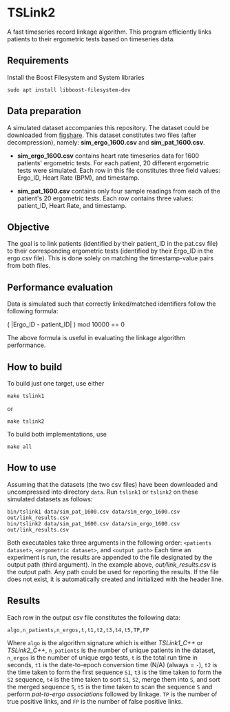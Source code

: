 # TSLink2 

A fast timeseries record linkage algorithm. This program efficiently links patients to their ergometric tests based on timeseries data. 

## Requirements

Install the Boost Filesystem and System libraries

```shell
sudo apt install libboost-filesystem-dev
```

## Data preparation

A simulated dataset accompanies this repository. The dataset could be downloaded from [figshare](https://doi.org/10.6084/m9.figshare.19224786.v1). This dataset constitutes two files (after decompression), namely: **sim_ergo_1600.csv** and **sim_pat_1600.csv**.

 - **sim_ergo_1600.csv** contains heart rate timeseries data for 1600 patients' ergometric tests. For each patient, 20 different ergometric tests were simulated. Each row in this file constitutes three field values: Ergo_ID, Heart Rate (BPM), and timestamp.

 - **sim_pat_1600.csv** contains only four sample readings from each of the patient's 20 ergometric tests. Each row contains three values: patient_ID, Heart Rate, and timestamp.

## Objective

The goal is to link patients (identified by their patient_ID in the pat.csv file) to their corresponding ergometric tests (identified by their Ergo_ID in the ergo.csv file). This is done solely on matching the timestamp-value pairs from both files.


## Performance evaluation

Data is simulated such that correctly linked/matched identifiers follow the following formula:

( |Ergo_ID - patient_ID| ) mod 10000 == 0

The above formula is useful in evaluating the linkage algorithm performance.

## How to build

To build just one target, use either
```shell
make tslink1
```
or
```shell
make tslink2
```
To build both implementations, use
```shell
make all
```

## How to use

Assuming that the datasets (the two csv files) have been downloaded and uncompressed into directory `data`.
Run `tslink1` or `tslink2` on these simulated datasets as follows: 
```shell
bin/tslink1 data/sim_pat_1600.csv data/sim_ergo_1600.csv out/link_results.csv
bin/tslink2 data/sim_pat_1600.csv data/sim_ergo_1600.csv out/link_results.csv
```
Both executables take three arguments in the following order:
`<patients dataset>`, `<ergometric dataset>`, and `<output path>` 
Each time an experiment is run,
the results are appended to the file designated by the output path (third argument).
In the example above, *out/link_results.csv* is the output path.
Any path could be used for reporting the results. 
If the file does not exist, it is automatically created and initialized with the header line.

## Results

Each row in the output csv file constitutes the following data:
```
algo,n_patients,n_ergos,t,t1,t2,t3,t4,t5,TP,FP
```
Where `algo` is the algorithm signature which is either *TSLink1_C++* or *TSLink2_C++*,
`n_patients` is the number of unique patients in the dataset,
`n_ergos` is the number of unique ergo tests,
`t` is the total run time in seconds,
`t1` is the date-to-epoch conversion time (N/A) (always = `-`),
`t2` is the time taken to form the first sequence `S1`,
`t3` is the time taken to form the `S2` sequence,
`t4` is the time taken to sort `S1`, `S2`, merge them into `S`, and sort the merged sequence `S`,
`t5` is the time taken to scan the sequence `S` and perform *pat-to-ergo associations* followed by linkage.
`TP` is the number of true positive links, and
`FP` is the number of false positive links.

